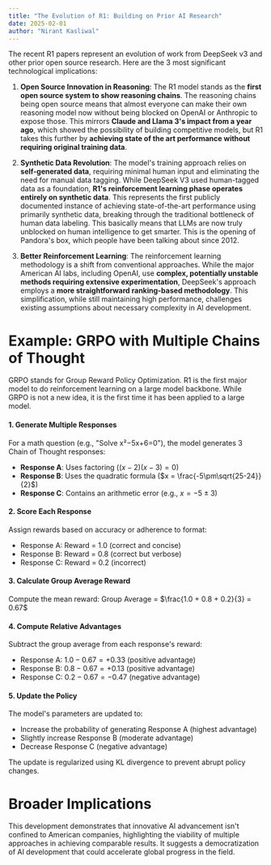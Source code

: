 ```yaml
---
title: "The Evolution of R1: Building on Prior AI Research"
date: 2025-02-01
author: "Nirant Kasliwal"
---
```


The recent R1 papers represent an evolution of work from DeepSeek v3 and other prior open source research. Here are the 3 most significant technological implications:

1. **Open Source Innovation in Reasoning**: The R1 model stands as the **first open source system to show reasoning chains**.  The reasoning chains being open source means that almost everyone can make their own reasoning model now without being blocked on OpenAI or Anthropic to expose those. This mirrors **Claude and Llama 3's impact from a year ago**, which showed the possibility of building competitive models, but R1 takes this further by **achieving state of the art performance without requiring original training data**. 

2. **Synthetic Data Revolution**: The model's training approach relies on **self-generated data**, requiring minimal human input and eliminating the need for manual data tagging. While DeepSeek V3 used human-tagged data as a foundation, **R1's reinforcement learning phase operates entirely on synthetic data**. This represents the first publicly documented instance of achieving state-of-the-art performance using primarily synthetic data, breaking through the traditional bottleneck of human data labeling. This basically means that LLMs are now truly unblocked on human intelligence to get smarter. This is the opening of Pandora's box, which people have been talking about since 2012. 

3. **Better Reinforcement Learning**: The reinforcement learning methodology is a shift from conventional approaches. While the major American AI labs, including OpenAI, use **complex, potentially unstable methods requiring extensive experimentation**, DeepSeek's approach employs a **more straightforward ranking-based methodology**. This simplification, while still maintaining high performance, challenges existing assumptions about necessary complexity in AI development.


# Example: GRPO with Multiple Chains of Thought

GRPO stands for Group Reward Policy Optimization. R1 is the first major model to do reinforcement learning on a large model backbone. While GRPO is not a new idea, it is the first time it has been applied to a large model. 

#### 1. Generate Multiple Responses

For a math question (e.g., "Solve x²−5x+6=0"), the model generates 3 Chain of Thought responses:

- **Response A**: Uses factoring ($(x-2)(x-3)=0$)
- **Response B**: Uses the quadratic formula ($x = \frac{-5\pm\sqrt{25-24}}{2}$)
- **Response C**: Contains an arithmetic error (e.g., $x = -5\pm3$)

#### 2. Score Each Response

Assign rewards based on accuracy or adherence to format:

- Response A: Reward = 1.0 (correct and concise)
- Response B: Reward = 0.8 (correct but verbose) 
- Response C: Reward = 0.2 (incorrect)

#### 3. Calculate Group Average Reward

Compute the mean reward:
Group Average = $\frac{1.0 + 0.8 + 0.2}{3} = 0.67$

#### 4. Compute Relative Advantages

Subtract the group average from each response's reward:

- Response A: $1.0 - 0.67 = +0.33$ (positive advantage)
- Response B: $0.8 - 0.67 = +0.13$ (positive advantage)
- Response C: $0.2 - 0.67 = -0.47$ (negative advantage)

#### 5. Update the Policy

The model's parameters are updated to:

- Increase the probability of generating Response A (highest advantage)
- Slightly increase Response B (moderate advantage)
- Decrease Response C (negative advantage)

The update is regularized using KL divergence to prevent abrupt policy changes.

# Broader Implications

This development demonstrates that innovative AI advancement isn't confined to American companies, highlighting the viability of multiple approaches in achieving comparable results. It suggests a democratization of AI development that could accelerate global progress in the field.